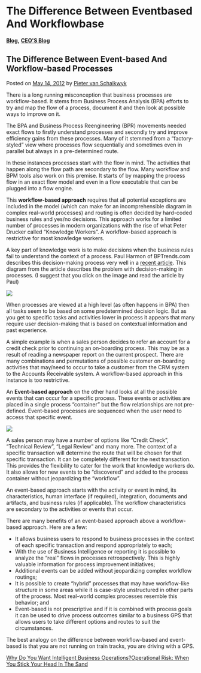 # The Difference Between Eventbased And Workflowbase

[**Blog**](https://xmpro.com/category/blog/)**,** [**CEO'S Blog**](https://xmpro.com/category/blog/pieter-blog/)

## The Difference Between Event-based And Workflow-based Processes

Posted on [May 14, 2012](https://xmpro.com/the-difference-between-event-based-and-workflow-based-processes/) by [Pieter van Schalkwyk](https://xmpro.com/author/pietervs/)

There is a long running misconception that business processes are workflow-based. It stems from Business Process Analysis (BPA) efforts to try and map the flow of a process, document it and then look at possible ways to improve on it.

The BPA and Business Process Reengineering (BPR) movements needed exact flows to firstly understand processes and secondly try and improve efficiency gains from these processes. Many of it stemmed from a “factory-styled” view where processes flow sequentially and sometimes even in parallel but always in a pre-determined route.

In these instances processes start with the flow in mind. The activities that happen along the flow path are secondary to the flow. Many workflow and BPM tools also work on this premise. It starts of by mapping the process flow in an exact flow model and even in a flow executable that can be plugged into a flow engine.

This **workflow-based approach** requires that all potential exceptions are included in the model (which can make for an incomprehensible diagram in complex real-world processes) and routing is often decided by hard-coded business rules and yes/no decisions. This approach works for a limited number of processes in modern organizations with the rise of what Peter Drucker called “Knowledge Workers”. A workflow-based approach is restrictive for most knowledge workers.

A key part of knowledge work is to make decisions when the business rules fail to understand the context of a process. Paul Harmon of BPTrends.com describes this decision-making process very well in a [recent article](http://www.bptrends.com/publicationfiles/advisor20120327.pdf). This diagram from the article describes the problem with decision-making in processes. (I suggest that you click on the image and read the article by Paul)

&#x20;

[![](https://xmpro.com/wp-content/uploads/2012/05/BPTrendsDecision.png)](http://www.bptrends.com/publicationfiles/advisor20120327.pdf)

When processes are viewed at a high level (as often happens in BPA) then all tasks seem to be based on some predetermined decision logic. But as you get to specific tasks and activities lower in process it appears that many require user decision-making that is based on contextual information and past experience.

A simple example is when a sales person decides to refer an account for a credit check prior to continuing an on-boarding process. This may be as a result of reading a newspaper report on the current prospect. There are many combinations and permutations of possible customer on-boarding activities that may/need to occur to take a customer from the CRM system to the Accounts Receivable system. A workflow-based approach in this instance is too restrictive.

An **Event-based approach** on the other hand looks at all the possible events that can occur for a specific process. These events or activities are placed in a single process “container” but the flow relationships are not pre-defined. Event-based processes are sequenced when the user need to access that specific event.

&#x20;

[![](https://xmpro.com/wp-content/uploads/2012/05/Unstructured\_Process.png)](https://xmpro.com/xmpro-ibpms/xmdesigner/)

&#x20;

A sales person may have a number of options like “Credit Check”, “Technical Review”, “Legal Review” and many more. The context of a specific transaction will determine the route that will be chosen for that specific transaction. It can be completely different for the next transaction. This provides the flexibility to cater for the work that knowledge workers do. It also allows for new events to be “discovered” and added to the process container without jeopardizing the “workflow”.

An event-based approach starts with the activity or event in mind, its characteristics, human interface (if required), integration, documents and artifacts, and business rules (if applicable). The workflow characteristics are secondary to the activities or events that occur.

There are many benefits of an event-based approach above a workflow-based approach. Here are a few:

* &#x20;It allows business users to respond to business processes in the context of each specific transaction and respond appropriately to each;
* With the use of Business Intelligence or reporting it is possible to analyze the “real” flows in processes retrospectively. This is highly valuable information for process improvement initiatives;
* Additional events can be added without jeopardizing complex workflow routings;
* It is possible to create “hybrid” processes that may have workflow-like structure in some areas while it is case-style unstructured in other parts of the process. Most real-world complex processes resemble this behavior; and
* Event-based is not prescriptive and if it is combined with process goals it can be used to drive process outcomes similar to a business GPS that allows users to take different options and routes to suit the circumstances.

The best analogy on the difference between workflow-based and event-based is that you are not running on train tracks, you are driving with a GPS.

[Why Do You Want Intelligent Business Operations?](https://xmpro.com/why-intelligent-business-operations/)[Operational Risk: When You Stick Your Head In The Sand](https://xmpro.com/unpredictable-processes/)
